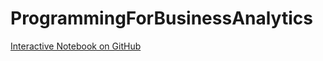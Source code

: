 # ProgrammingForBusinessAnalytics
[Interactive Notebook on GitHub](https://github.com/SushanthSathya/ProgrammingForBusinessAnalytics/blob/main/programmingfordataanalysis.ipynb)
